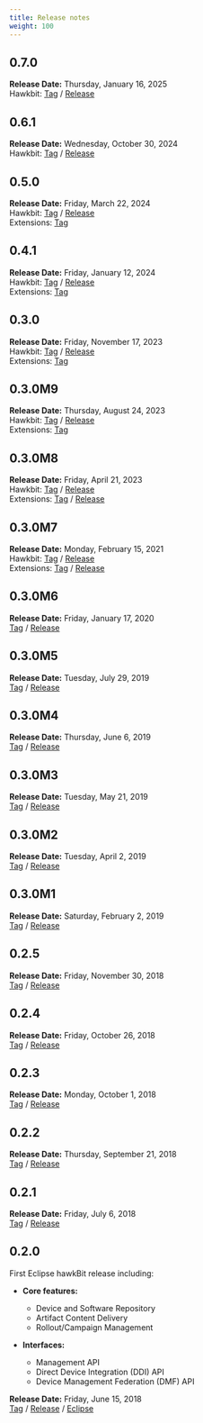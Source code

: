 ```yaml
---
title: Release notes
weight: 100
---
```


## 0.7.0

**Release Date:** Thursday, January 16, 2025 <br />
Hawkbit: [Tag](https://github.com/eclipse-hawkbit/hawkbit/releases/tag/0.7.0) /
[Release](https://github.com/eclipse-hawkbit/hawkbit/milestone/28) <br />


## 0.6.1

**Release Date:** Wednesday, October 30, 2024 <br />
Hawkbit: [Tag](https://github.com/eclipse-hawkbit/hawkbit/releases/tag/0.6.1) /
[Release](https://github.com/eclipse-hawkbit/hawkbit/milestone/27) <br />

## 0.5.0

**Release Date:** Friday, March 22, 2024 <br />
Hawkbit: [Tag](https://github.com/eclipse-hawkbit/hawkbit/releases/tag/0.5.0) /
[Release](https://github.com/eclipse-hawkbit/hawkbit/milestone/26) <br />
Extensions: [Tag](https://github.com/eclipse-hawkbit/hawkbit-extensions/releases/tag/0.5.0)

## 0.4.1

**Release Date:** Friday, January 12, 2024 <br />
Hawkbit: [Tag](https://github.com/eclipse-hawkbit/hawkbit/releases/tag/0.4.1) /
[Release](https://github.com/eclipse-hawkbit/hawkbit/milestone/25) <br />
Extensions: [Tag](https://github.com/eclipse-hawkbit/hawkbit-extensions/releases/tag/0.4.1)

## 0.3.0

**Release Date:** Friday, November 17, 2023 <br />
Hawkbit: [Tag](https://github.com/eclipse-hawkbit/hawkbit/releases/tag/0.3.0) /
[Release](https://github.com/eclipse-hawkbit/hawkbit/milestone/11)  <br />
Extensions: [Tag](https://github.com/eclipse-hawkbit/hawkbit-extensions/releases/tag/0.3.0)

## 0.3.0M9

**Release Date:** Thursday, August 24, 2023 <br />
Hawkbit: [Tag](https://github.com/eclipse-hawkbit/hawkbit/releases/tag/0.3.0M9) /
[Release](https://github.com/eclipse-hawkbit/hawkbit/milestone/24)  <br />
Extensions: [Tag](https://github.com/eclipse-hawkbit/hawkbit-extensions/releases/tag/0.3.0M9)

## 0.3.0M8

**Release Date:** Friday, April 21, 2023 <br />
Hawkbit: [Tag](https://github.com/eclipse-hawkbit/hawkbit/releases/tag/0.3.0M8) /
[Release](https://github.com/eclipse-hawkbit/hawkbit/milestone/23)   <br />
Extensions: [Tag](https://github.com/eclipse-hawkbit/hawkbit-extensions/releases/tag/0.3.0M8) /
[Release](https://github.com/eclipse-hawkbit/hawkbit-extensions/milestone/2)

## 0.3.0M7

**Release Date:** Monday, February 15, 2021 <br />
Hawkbit: [Tag](https://github.com/eclipse-hawkbit/hawkbit/releases/tag/0.3.0M7) /
[Release](https://github.com/eclipse-hawkbit/hawkbit/milestone/22?closed=1) <br />
Extensions: [Tag](https://github.com/eclipse-hawkbit/hawkbit-extensions/releases/tag/0.3.0M7) /
[Release](https://github.com/eclipse-hawkbit/hawkbit-extensions/milestone/1?closed=1)

## 0.3.0M6

**Release Date:** Friday, January 17, 2020 <br />
[Tag](https://github.com/eclipse-hawkbit/hawkbit/releases/tag/0.3.0M6) /
[Release](https://github.com/eclipse-hawkbit/hawkbit/milestone/21?closed=1)

## 0.3.0M5

**Release Date:** Tuesday, July 29, 2019 <br />
[Tag](https://github.com/eclipse-hawkbit/hawkbit/releases/tag/0.3.0M5) /
[Release](https://github.com/eclipse-hawkbit/hawkbit/milestone/20?closed=1)

## 0.3.0M4

**Release Date:** Thursday, June 6, 2019 <br />
[Tag](https://github.com/eclipse-hawkbit/hawkbit/releases/tag/0.3.0M4) /
[Release](https://github.com/eclipse-hawkbit/hawkbit/milestone/19?closed=1)

## 0.3.0M3

**Release Date:** Tuesday, May 21, 2019 <br />
[Tag](https://github.com/eclipse-hawkbit/hawkbit/releases/tag/0.3.0M3) /
[Release](https://github.com/eclipse-hawkbit/hawkbit/milestone/18?closed=1)

## 0.3.0M2

**Release Date:** Tuesday, April 2, 2019 <br />
[Tag](https://github.com/eclipse-hawkbit/hawkbit/releases/tag/0.3.0M2) /
[Release](https://github.com/eclipse-hawkbit/hawkbit/milestone/17?closed=1)

## 0.3.0M1

**Release Date:** Saturday, February 2, 2019 <br />
[Tag](https://github.com/eclipse-hawkbit/hawkbit/releases/tag/0.3.0M1) /
[Release](https://github.com/eclipse-hawkbit/hawkbit/milestone/16?closed=1)

## 0.2.5

**Release Date:** Friday, November 30, 2018 <br />
[Tag](https://github.com/eclipse-hawkbit/hawkbit/releases/tag/0.2.5) /
[Release](https://github.com/eclipse-hawkbit/hawkbit/milestone/14?closed=1)

## 0.2.4

**Release Date:** Friday, October 26, 2018 <br />
[Tag](https://github.com/eclipse-hawkbit/hawkbit/releases/tag/0.2.4) /
[Release](https://github.com/eclipse-hawkbit/hawkbit/milestone/13?closed=1)

## 0.2.3

**Release Date:** Monday, October 1, 2018 <br />
[Tag](https://github.com/eclipse-hawkbit/hawkbit/releases/tag/0.2.3) /
[Release](https://github.com/eclipse-hawkbit/hawkbit/milestone/12?closed=1)

## 0.2.2

**Release Date:** Thursday, September 21, 2018 <br />
[Tag](https://github.com/eclipse-hawkbit/hawkbit/releases/tag/0.2.2) /
[Release](https://github.com/eclipse-hawkbit/hawkbit/milestone/10?closed=1)

## 0.2.1

**Release Date:** Friday, July 6, 2018 <br />
[Tag](https://github.com/eclipse-hawkbit/hawkbit/releases/tag/0.2.1) /
[Release](https://github.com/eclipse-hawkbit/hawkbit/milestone/9?closed=1)

## 0.2.0

First Eclipse hawkBit release including:

* **Core features:**
    * Device and Software Repository
    * Artifact Content Delivery
    * Rollout/Campaign Management

* **Interfaces:**
    * Management API
    * Direct Device Integration (DDI) API
    * Device Management Federation (DMF) API

**Release Date:** Friday, June 15, 2018 <br />
[Tag](https://github.com/eclipse-hawkbit/hawkbit/releases/tag/0.2.0) /
[Release](https://github.com/eclipse-hawkbit/hawkbit/milestone/1?closed=1) /
[Eclipse](https://projects.eclipse.org/projects/iot.hawkbit/releases/0.2.0)
